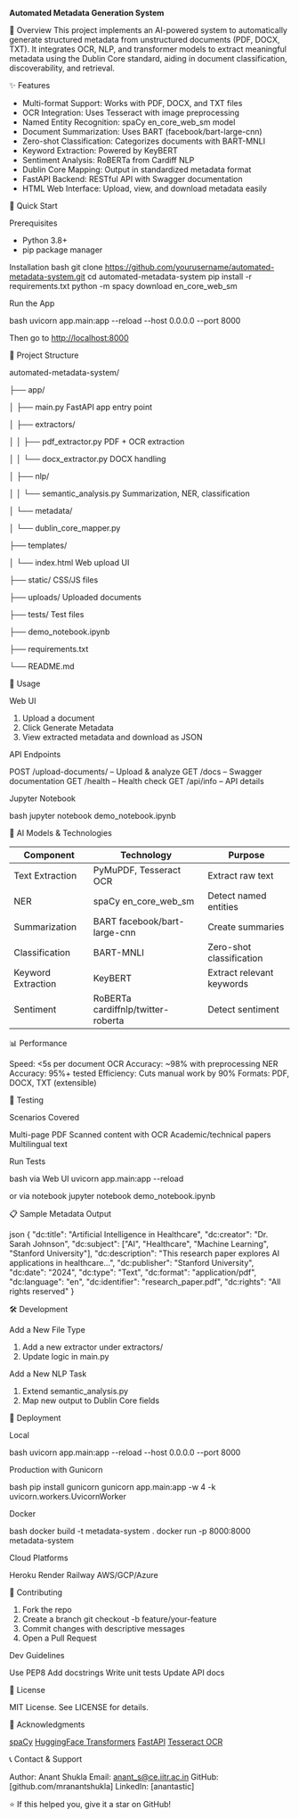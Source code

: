 **Automated Metadata Generation System**

 🎯 Overview
This project implements an AI-powered system to automatically generate structured metadata from unstructured documents (PDF, DOCX, TXT). It integrates OCR, NLP, and transformer models to extract meaningful metadata using the Dublin Core standard, aiding in document classification, discoverability, and retrieval.

 ✨ Features
- Multi-format Support: Works with PDF, DOCX, and TXT files
- OCR Integration: Uses Tesseract with image preprocessing
- Named Entity Recognition: spaCy en_core_web_sm model
- Document Summarization: Uses BART (facebook/bart-large-cnn)
- Zero-shot Classification: Categorizes documents with BART-MNLI
- Keyword Extraction: Powered by KeyBERT
- Sentiment Analysis: RoBERTa from Cardiff NLP
- Dublin Core Mapping: Output in standardized metadata format
- FastAPI Backend: RESTful API with Swagger documentation
- HTML Web Interface: Upload, view, and download metadata easily

 🚀 Quick Start

 Prerequisites
- Python 3.8+
- pip package manager

 Installation
bash
git clone https://github.com/yourusername/automated-metadata-system.git
cd automated-metadata-system
pip install -r requirements.txt
python -m spacy download en_core_web_sm


 Run the App

bash
uvicorn app.main:app --reload --host 0.0.0.0 --port 8000


Then go to [http://localhost:8000](http://localhost:8000)

 📁 Project Structure


automated-metadata-system/

├── app/

│   ├── main.py                   FastAPI app entry point

│   ├── extractors/


│   │   ├── pdf_extractor.py      PDF + OCR extraction

│   │   └── docx_extractor.py     DOCX handling

│   ├── nlp/

│   │   └── semantic_analysis.py  Summarization, NER, classification

│   └── metadata/

│       └── dublin_core_mapper.py

├── templates/

│   └── index.html                Web upload UI

├── static/                       CSS/JS files

├── uploads/                      Uploaded documents

├── tests/                        Test files

├── demo_notebook.ipynb

├── requirements.txt

└── README.md



 🔧 Usage

 Web UI

1. Upload a document
2. Click Generate Metadata
3. View extracted metadata and download as JSON

 API Endpoints

 POST /upload-documents/ – Upload & analyze
 GET /docs – Swagger documentation
 GET /health – Health check
 GET /api/info – API details

 Jupyter Notebook

bash
jupyter notebook demo_notebook.ipynb


 🧠 AI Models & Technologies

| Component          | Technology                           | Purpose                   |
| ------------------ | ------------------------------------ | ------------------------- |
| Text Extraction    | PyMuPDF, Tesseract OCR               | Extract raw text          |
| NER                | spaCy en_core_web_sm               | Detect named entities     |
| Summarization      | BART facebook/bart-large-cnn       | Create summaries          |
| Classification     | BART-MNLI                            | Zero-shot classification  |
| Keyword Extraction | KeyBERT                              | Extract relevant keywords |
| Sentiment          | RoBERTa cardiffnlp/twitter-roberta | Detect sentiment          |

 📊 Performance

 Speed: <5s per document
 OCR Accuracy: \~98% with preprocessing
 NER Accuracy: 95%+ tested
 Efficiency: Cuts manual work by 90%
 Formats: PDF, DOCX, TXT (extensible)

 🧪 Testing

 Scenarios Covered

 Multi-page PDF
 Scanned content with OCR
 Academic/technical papers
 Multilingual text

 Run Tests

bash
 via Web UI
uvicorn app.main:app --reload

 or via notebook
jupyter notebook demo_notebook.ipynb


 📋 Sample Metadata Output

json
{
  "dc:title": "Artificial Intelligence in Healthcare",
  "dc:creator": "Dr. Sarah Johnson",
  "dc:subject": ["AI", "Healthcare", "Machine Learning", "Stanford University"],
  "dc:description": "This research paper explores AI applications in healthcare...",
  "dc:publisher": "Stanford University",
  "dc:date": "2024",
  "dc:type": "Text",
  "dc:format": "application/pdf",
  "dc:language": "en",
  "dc:identifier": "research_paper.pdf",
  "dc:rights": "All rights reserved"
}


 🛠️ Development

 Add a New File Type

1. Add a new extractor under extractors/
2. Update logic in main.py

 Add a New NLP Task

1. Extend semantic_analysis.py
2. Map new output to Dublin Core fields

 🚀 Deployment

 Local

bash
uvicorn app.main:app --reload --host 0.0.0.0 --port 8000


 Production with Gunicorn

bash
pip install gunicorn
gunicorn app.main:app -w 4 -k uvicorn.workers.UvicornWorker


 Docker

bash
docker build -t metadata-system .
docker run -p 8000:8000 metadata-system


 Cloud Platforms

 Heroku
 Render
 Railway
 AWS/GCP/Azure

 🤝 Contributing

1. Fork the repo
2. Create a branch git checkout -b feature/your-feature
3. Commit changes with descriptive messages
4. Open a Pull Request

 Dev Guidelines

 Use PEP8
 Add docstrings
 Write unit tests
 Update API docs

 📄 License

MIT License. See LICENSE for details.

 🙏 Acknowledgments

 [spaCy](https://spacy.io/)
 [HuggingFace Transformers](https://huggingface.co/)
 [FastAPI](https://fastapi.tiangolo.com/)
 [Tesseract OCR](https://github.com/tesseract-ocr/tesseract)

 📞 Contact & Support

 Author: Anant Shukla
 Email: anant_s@ce.iitr.ac.in
 GitHub: [github.com/mranantshukla]
 LinkedIn: \[anantastic]



⭐ If this helped you, give it a star on GitHub!
